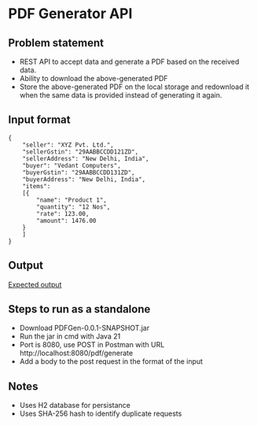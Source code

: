 # PDF Generator API

## Problem statement

* REST API to accept data and generate a PDF based on the received data.
* Ability to download the above-generated PDF
* Store the above-generated PDF on the local storage and redownload it when the
same data is provided instead of generating it again.

## Input format

```
{
    "seller": "XYZ Pvt. Ltd.",
    "sellerGstin": "29AABBCCDD121ZD",
    "sellerAddress": "New Delhi, India",
    "buyer": "Vedant Computers",
    "buyerGstin": "29AABBCCDD131ZD",
    "buyerAddress": "New Delhi, India",
    "items": 
    [{
        "name": "Product 1",
        "quantity": "12 Nos",
        "rate": 123.00,
        "amount": 1476.00
    }
    ]
}
```

## Output
[Expected output](https://github.com/Varun-Choudhry/PDFGen/blob/master/expectedoutput.png)

## Steps to run as a standalone
* Download PDFGen-0.0.1-SNAPSHOT.jar
* Run the jar in cmd with Java 21
* Port is 8080, use POST in Postman with URL http://localhost:8080/pdf/generate
* Add a body to the post request in the format of the input


## Notes
* Uses H2 database for persistance
* Uses SHA-256 hash to identify duplicate requests
